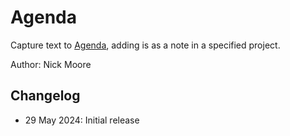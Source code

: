 # Agenda

Capture text to [Agenda](https://agenda.com/), adding is as a note in a specified project.

Author: Nick Moore

## Changelog

- 29 May 2024: Initial release
